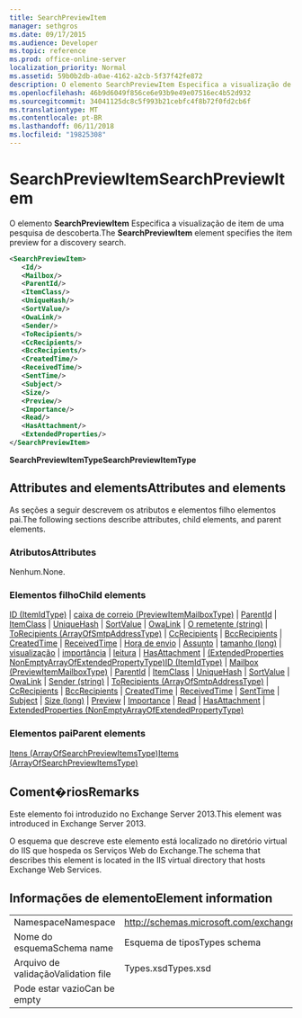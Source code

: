 ```yaml
---
title: SearchPreviewItem
manager: sethgros
ms.date: 09/17/2015
ms.audience: Developer
ms.topic: reference
ms.prod: office-online-server
localization_priority: Normal
ms.assetid: 59b0b2db-a0ae-4162-a2cb-5f37f42fe872
description: O elemento SearchPreviewItem Especifica a visualização de item de uma pesquisa de descoberta.
ms.openlocfilehash: 46b9d6049f856ce6e93b9e49e07516ec4b52d932
ms.sourcegitcommit: 34041125dc8c5f993b21cebfc4f8b72f0fd2cb6f
ms.translationtype: MT
ms.contentlocale: pt-BR
ms.lasthandoff: 06/11/2018
ms.locfileid: "19825308"
---
```

# <a name="searchpreviewitem"></a><span data-ttu-id="96f6c-103">SearchPreviewItem</span><span class="sxs-lookup"><span data-stu-id="96f6c-103">SearchPreviewItem</span></span>

<span data-ttu-id="96f6c-104">O elemento **SearchPreviewItem** Especifica a visualização de item de uma pesquisa de descoberta.</span><span class="sxs-lookup"><span data-stu-id="96f6c-104">The **SearchPreviewItem** element specifies the item preview for a discovery search.</span></span> 
  
```XML
<SearchPreviewItem>
   <Id/>
   <Mailbox/>
   <ParentId/>
   <ItemClass/>
   <UniqueHash/>
   <SortValue/>
   <OwaLink/>
   <Sender/>
   <ToRecipients/>
   <CcRecipients/>
   <BccRecipients/>
   <CreatedTime/>
   <ReceivedTime/>
   <SentTime/>
   <Subject/>
   <Size/>
   <Preview/>
   <Importance/>
   <Read/>
   <HasAttachment/>
   <ExtendedProperties/>
</SearchPreviewItem>
```

 <span data-ttu-id="96f6c-105">**SearchPreviewItemType**</span><span class="sxs-lookup"><span data-stu-id="96f6c-105">**SearchPreviewItemType**</span></span>
## <a name="attributes-and-elements"></a><span data-ttu-id="96f6c-106">Attributes and elements</span><span class="sxs-lookup"><span data-stu-id="96f6c-106">Attributes and elements</span></span>

<span data-ttu-id="96f6c-107">As seções a seguir descrevem os atributos e elementos filho elementos pai.</span><span class="sxs-lookup"><span data-stu-id="96f6c-107">The following sections describe attributes, child elements, and parent elements.</span></span>
  
### <a name="attributes"></a><span data-ttu-id="96f6c-108">Atributos</span><span class="sxs-lookup"><span data-stu-id="96f6c-108">Attributes</span></span>

<span data-ttu-id="96f6c-109">Nenhum.</span><span class="sxs-lookup"><span data-stu-id="96f6c-109">None.</span></span>
  
### <a name="child-elements"></a><span data-ttu-id="96f6c-110">Elementos filho</span><span class="sxs-lookup"><span data-stu-id="96f6c-110">Child elements</span></span>

<span data-ttu-id="96f6c-111">[ID (ItemIdType)](id-itemidtype.md) | [caixa de correio (PreviewItemMailboxType)](mailbox-previewitemmailboxtype.md) | [ParentId](parentid.md) | [ItemClass](itemclass.md) | [UniqueHash](uniquehash.md) | [SortValue](sortvalue.md) | [OwaLink](owalink.md)  |  [ O remetente (string)](sender-string.md) | [ToRecipients (ArrayOfSmtpAddressType)](torecipients-arrayofsmtpaddresstype.md) | [CcRecipients](ccrecipients.md) | [BccRecipients](bccrecipients.md) | [CreatedTime](createdtime.md) | [ReceivedTime](receivedtime.md)  |  [Hora de envio](senttime.md)  |  [Assunto](subject.md) | [tamanho (long)](size-long.md) | [visualização](preview-ex15websvcsotherref.md) | [importância](importance.md) | [leitura](read.md) | [HasAttachment](hasattachment.md) | [(ExtendedProperties NonEmptyArrayOfExtendedPropertyType)](extendedproperties-nonemptyarrayofextendedpropertytype.md)</span><span class="sxs-lookup"><span data-stu-id="96f6c-111">[ID (ItemIdType)](id-itemidtype.md) | [Mailbox (PreviewItemMailboxType)](mailbox-previewitemmailboxtype.md) | [ParentId](parentid.md) | [ItemClass](itemclass.md) | [UniqueHash](uniquehash.md) | [SortValue](sortvalue.md) | [OwaLink](owalink.md) | [Sender (string)](sender-string.md) | [ToRecipients (ArrayOfSmtpAddressType)](torecipients-arrayofsmtpaddresstype.md) | [CcRecipients](ccrecipients.md) | [BccRecipients](bccrecipients.md) | [CreatedTime](createdtime.md) | [ReceivedTime](receivedtime.md) | [SentTime](senttime.md) | [Subject](subject.md) | [Size (long)](size-long.md) | [Preview](preview-ex15websvcsotherref.md) | [Importance](importance.md) | [Read](read.md) | [HasAttachment](hasattachment.md) | [ExtendedProperties (NonEmptyArrayOfExtendedPropertyType)](extendedproperties-nonemptyarrayofextendedpropertytype.md)</span></span>
  
### <a name="parent-elements"></a><span data-ttu-id="96f6c-112">Elementos pai</span><span class="sxs-lookup"><span data-stu-id="96f6c-112">Parent elements</span></span>

[<span data-ttu-id="96f6c-113">Itens (ArrayOfSearchPreviewItemsType)</span><span class="sxs-lookup"><span data-stu-id="96f6c-113">Items (ArrayOfSearchPreviewItemsType)</span></span>](items-arrayofsearchpreviewitemstype.md)
  
## <a name="remarks"></a><span data-ttu-id="96f6c-114">Coment�rios</span><span class="sxs-lookup"><span data-stu-id="96f6c-114">Remarks</span></span>

<span data-ttu-id="96f6c-115">Este elemento foi introduzido no Exchange Server 2013.</span><span class="sxs-lookup"><span data-stu-id="96f6c-115">This element was introduced in Exchange Server 2013.</span></span>
  
<span data-ttu-id="96f6c-116">O esquema que descreve este elemento está localizado no diretório virtual do IIS que hospeda os Serviços Web do Exchange.</span><span class="sxs-lookup"><span data-stu-id="96f6c-116">The schema that describes this element is located in the IIS virtual directory that hosts Exchange Web Services.</span></span>
  
## <a name="element-information"></a><span data-ttu-id="96f6c-117">Informações de elemento</span><span class="sxs-lookup"><span data-stu-id="96f6c-117">Element information</span></span>

|||
|:-----|:-----|
|<span data-ttu-id="96f6c-118">Namespace</span><span class="sxs-lookup"><span data-stu-id="96f6c-118">Namespace</span></span>  <br/> |http://schemas.microsoft.com/exchange/services/2006/types  <br/> |
|<span data-ttu-id="96f6c-119">Nome do esquema</span><span class="sxs-lookup"><span data-stu-id="96f6c-119">Schema name</span></span>  <br/> |<span data-ttu-id="96f6c-120">Esquema de tipos</span><span class="sxs-lookup"><span data-stu-id="96f6c-120">Types schema</span></span>  <br/> |
|<span data-ttu-id="96f6c-121">Arquivo de validação</span><span class="sxs-lookup"><span data-stu-id="96f6c-121">Validation file</span></span>  <br/> |<span data-ttu-id="96f6c-122">Types.xsd</span><span class="sxs-lookup"><span data-stu-id="96f6c-122">Types.xsd</span></span>  <br/> |
|<span data-ttu-id="96f6c-123">Pode estar vazio</span><span class="sxs-lookup"><span data-stu-id="96f6c-123">Can be empty</span></span>  <br/> ||
   

